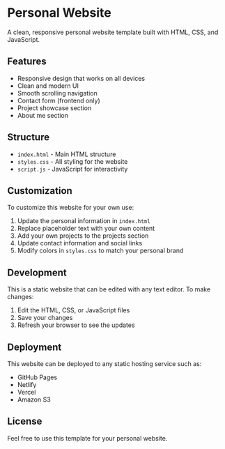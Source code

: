 # Personal Website

A clean, responsive personal website template built with HTML, CSS, and JavaScript.

## Features

- Responsive design that works on all devices
- Clean and modern UI
- Smooth scrolling navigation
- Contact form (frontend only)
- Project showcase section
- About me section

## Structure

- `index.html` - Main HTML structure
- `styles.css` - All styling for the website
- `script.js` - JavaScript for interactivity

## Customization

To customize this website for your own use:

1. Update the personal information in `index.html`
2. Replace placeholder text with your own content
3. Add your own projects to the projects section
4. Update contact information and social links
5. Modify colors in `styles.css` to match your personal brand

## Development

This is a static website that can be edited with any text editor. To make changes:

1. Edit the HTML, CSS, or JavaScript files
2. Save your changes
3. Refresh your browser to see the updates

## Deployment

This website can be deployed to any static hosting service such as:

- GitHub Pages
- Netlify
- Vercel
- Amazon S3

## License

Feel free to use this template for your personal website.
